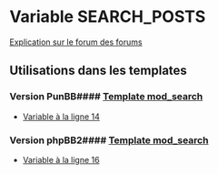 # Variable SEARCH_POSTS
[Explication sur le forum des forums](http://forum.forumactif.com/t294113-listing-des-variables#SEARCH_POSTS)
## Utilisations dans les templates
### Version PunBB#### [Template mod_search](punbb/mod_search.md)
* [Variable à la ligne 14](../punbb/mod_search.tpl#L14)
### Version phpBB2#### [Template mod_search](subsilver/mod_search.md)
* [Variable à la ligne 16](../subsilver/mod_search.tpl#L16)